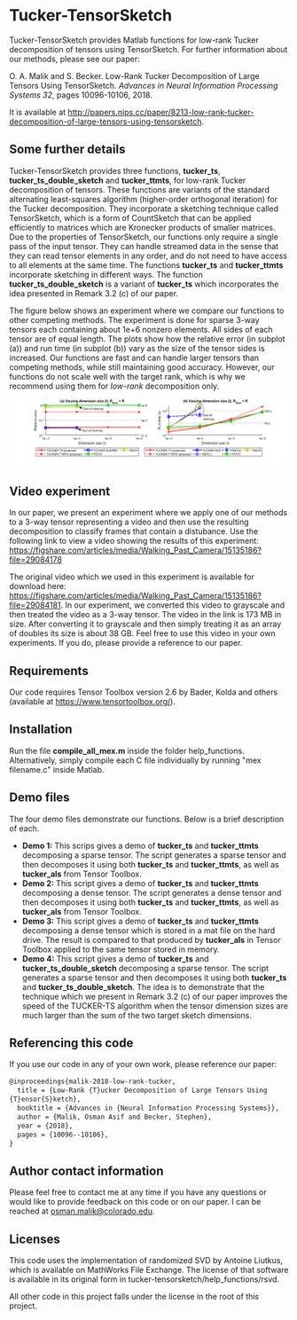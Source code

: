 # Tucker-TensorSketch
Tucker-TensorSketch provides Matlab functions for low-rank Tucker decomposition of tensors using TensorSketch. For further information about our methods, please see our paper:

O. A. Malik and S. Becker. Low-Rank Tucker Decomposition of Large Tensors Using TensorSketch. *Advances in Neural Information Processing Systems 32*, pages 10096-10106, 2018.

It is available at http://papers.nips.cc/paper/8213-low-rank-tucker-decomposition-of-large-tensors-using-tensorsketch.

## Some further details
Tucker-TensorSketch provides three functions, **tucker_ts**, **tucker_ts_double_sketch** and **tucker_ttmts**, for low-rank Tucker decomposition of tensors. These functions are variants of the standard alternating least-squares algorithm (higher-order orthogonal iteration) for the Tucker decomposition. They incorporate a sketching technique called TensorSketch, which is a form of CountSketch that can be applied efficiently to matrices which are Kronecker products of smaller matrices. Due to the properties of TensorSketch, our functions only require a single pass of the input tensor. They can handle streamed data in the sense that they can read tensor elements in any order, and do not need to have access to all elements at the same time. The functions **tucker_ts** and **tucker_ttmts** incorporate sketching in different ways. The function **tucker_ts_double_sketch** is a variant of **tucker_ts** which incorporates the idea presented in Remark 3.2 (c) of our paper.

The figure below shows an experiment where we compare our functions to other competing methods. The experiment is done for sparse 3-way tensors each containing about 1e+6 nonzero elements. All sides of each tensor are of equal length. The plots show how the relative error (in subplot (a)) and run time (in subplot (b)) vary as the size of the tensor sides is increased. Our functions are fast and can handle larger tensors than competing methods, while still maintaining good accuracy. However, our functions do not scale well with the target rank, which is why we recommend using them for *low-rank* decomposition only.

![Experiment results](Experiment2Fig1.png)

## Video experiment
In our paper, we present an experiment where we apply one of our methods to a 3-way tensor representing a video and then use the resulting decomposition to classify frames that contain a distubance. Use the following link to view a video showing the results of this experiment: https://figshare.com/articles/media/Walking_Past_Camera/15135186?file=29084178

The original video which we used in this experiment is available for download here: https://figshare.com/articles/media/Walking_Past_Camera/15135186?file=29084181. In our experiment, we converted this video to grayscale and then treated the video as a 3-way tensor. The video in the link is 173 MB in size. After converting it to grayscale and then simply treating it as an array of doubles its size is about 38 GB. Feel free to use this video in your own experiments. If you do, please provide a reference to our paper.

## Requirements
Our code requires Tensor Toolbox version 2.6 by Bader, Kolda and others (available at https://www.tensortoolbox.org/).

## Installation
Run the file **compile_all_mex.m** inside the folder help_functions. Alternatively, simply compile each C file individually by running "mex filename.c" inside Matlab.

## Demo files
The four demo files demonstrate our functions. Below is a brief description of each.
* **Demo 1:** This scrips gives a demo of **tucker_ts** and **tucker_ttmts** decomposing a sparse tensor. The script generates a sparse tensor and then decomposes it using both **tucker_ts** and **tucker_ttmts**, as well as **tucker_als** from Tensor Toolbox.
* **Demo 2:** This script gives a demo of **tucker_ts** and **tucker_ttmts** decomposing a dense tensor. The script generates a dense tensor and then decomposes it using both **tucker_ts** and **tucker_ttmts**, as well as **tucker_als** from Tensor Toolbox.
* **Demo 3:** This script gives a demo of **tucker_ts** and **tucker_ttmts** decomposing a dense tensor which is stored in a mat file on the hard drive. The result is compared to that produced by **tucker_als** in Tensor Toolbox applied to the same tensor stored in memory.
* **Demo 4:** This script gives a demo of **tucker_ts** and **tucker_ts_double_sketch** decomposing a sparse tensor. The script generates a sparse tensor and then decomposes it using both **tucker_ts** and **tucker_ts_double_sketch**. The idea is to demonstrate that the technique which we present in Remark 3.2 (c) of our paper improves the speed of the TUCKER-TS algorithm when the tensor dimension sizes are much larger than the sum of the two target sketch dimensions.

## Referencing this code
If you use our code in any of your own work, please reference our paper:
```
@inproceedings{malik-2018-low-rank-tucker,
  title = {Low-Rank {T}ucker Decomposition of Large Tensors Using {T}ensor{S}ketch},
  booktitle = {Advances in {Neural Information Processing Systems}},
  author = {Malik, Osman Asif and Becker, Stephen},
  year = {2018},
  pages = {10096--10106},
}
```

## Author contact information
Please feel free to contact me at any time if you have any questions or would like to provide feedback on this code or on our paper. I can be reached at osman.malik@colorado.edu.

## Licenses
This code uses the implementation of randomized SVD by Antoine Liutkus, which is available on MathWorks File Exchange. The license of that software is available in its original form in tucker-tensorsketch/help_functions/rsvd.

All other code in this project falls under the license in the root of this project.
